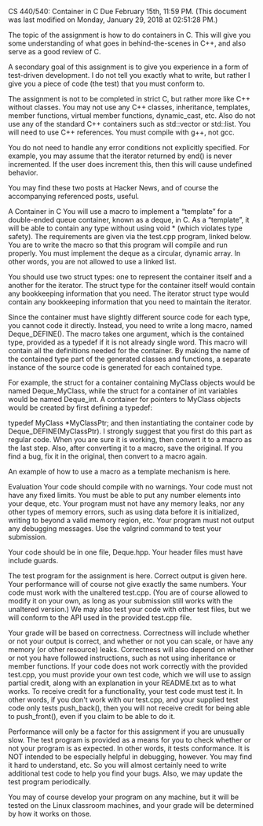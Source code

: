 CS 440/540: Container in C
Due February 15th, 11:59 PM.
(This document was last modified on Monday, January 29, 2018 at 02:51:28 PM.)

The topic of the assignment is how to do containers in C. This will give you some understanding of what goes in behind-the-scenes in C++, and also serve as a good review of C.

A secondary goal of this assignment is to give you experience in a form of test-driven development. I do not tell you exactly what to write, but rather I give you a piece of code (the test) that you must conform to.

The assignment is not to be completed in strict C, but rather more like C++ without classes. You may not use any C++ classes, inheritance, templates, member functions, virtual member functions, dynamic_cast, etc. Also do not use any of the standard C++ containers such as std::vector or std::list. You will need to use C++ references. You must compile with g++, not gcc.

You do not need to handle any error conditions not explicitly specified. For example, you may assume that the iterator returned by end() is never incremented. If the user does increment this, then this will cause undefined behavior.

You may find these two posts at Hacker News, and of course the accompanying referenced posts, useful.

A Container in C
You will use a macro to implement a “template” for a double-ended queue container, known as a deque, in C. As a “template”, it will be able to contain any type without using void * (which violates type safety). The requirements are given via the test.cpp program, linked below. You are to write the macro so that this program will compile and run properly. You must implement the deque as a circular, dynamic array. In other words, you are not allowed to use a linked list.

You should use two struct types: one to represent the container itself and a another for the iterator. The struct type for the container itself would contain any bookkeeping information that you need. The iterator struct type would contain any bookkeeping information that you need to maintain the iterator.

Since the container must have slightly different source code for each type, you cannot code it directly. Instead, you need to write a long macro, named Deque_DEFINE(). The macro takes one argument, which is the contained type, provided as a typedef if it is not already single word. This macro will contain all the definitions needed for the container. By making the name of the contained type part of the generated classes and functions, a separate instance of the source code is generated for each contained type.

For example, the struct for a container containing MyClass objects would be named Deque_MyClass, while the struct for a container of int variables would be named Deque_int. A container for pointers to MyClass objects would be created by first defining a typedef:

typedef MyClass *MyClassPtr;
and then instantiating the container code by Deque_DEFINE(MyClassPtr).
I strongly suggest that you first do this part as regular code. When you are sure it is working, then convert it to a macro as the last step. Also, after converting it to a macro, save the original. If you find a bug, fix it in the original, then convert to a macro again.

An example of how to use a macro as a template mechanism is here.

Evaluation
Your code should compile with no warnings. Your code must not have any fixed limits. You must be able to put any number elements into your deque, etc. Your program must not have any memory leaks, nor any other types of memory errors, such as using data before it is initialized, writing to beyond a valid memory region, etc. Your program must not output any debugging messages. Use the valgrind command to test your submission.

Your code should be in one file, Deque.hpp. Your header files must have include guards.

The test program for the assignment is here. Correct output is given here. Your performance will of course not give exactly the same numbers. Your code must work with the unaltered test.cpp. (You are of course allowed to modify it on your own, as long as your submission still works with the unaltered version.) We may also test your code with other test files, but we will conform to the API used in the provided test.cpp file.

Your grade will be based on correctness. Correctness will include whether or not your output is correct, and whether or not you can scale, or have any memory (or other resource) leaks. Correctness will also depend on whether or not you have followed instructions, such as not using inheritance or member functions. If your code does not work correctly with the provided test.cpp, you must provide your own test code, which we will use to assign partial credit, along with an explanation in your README.txt as to what works. To receive credit for a functionality, your test code must test it. In other words, if you don't work with our test.cpp, and your supplied test code only tests push_back(), then you will not receive credit for being able to push_front(), even if you claim to be able to do it.

Performance will only be a factor for this assignment if you are unusually slow.
The test program is provided as a means for you to check whether or not your program is as expected. In other words, it tests conformance. It is NOT intended to be especially helpful in debugging, however. You may find it hard to understand, etc. So you will almost certainly need to write additional test code to help you find your bugs. Also, we may update the test program periodically.

You may of course develop your program on any machine, but it will be tested on the Linux classroom machines, and your grade will be determined by how it works on those.

